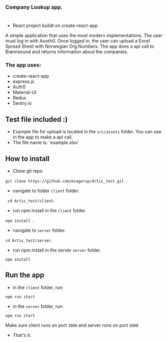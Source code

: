 ### Company Lookup app.

#

- React project buildt on create-react-app

A simple application that uses the most modern implementations.
The user must log in with Auoth0. Once logged in, the user can upload a Excel Spread Sheet with Norwegian Org.Numbers. The app does a api call to Brønnesund and returns information about the companies.


### The app uses:

- create-react-app
- express.js
- Auth0
- Material-UI
- Redux
- Sentry.io

## Test file included :)

- Example file for upload is located in the `src/assets`
  folder. You can use in the app to make a api call.
- The file name is: `example.xlsx'

## How to install

- Clone git repo

`git clone https://github.com/msagerup/Artic_test.git `.

- navigate to folder `client` folder.

` cd Artic_test/client`.

- run npm install in the `client` folder.

`npm install `.

- navigate to `server` folder.

`cd Artic_test/server`.

- run npm install in the server `server` folder.

`npm install `

## Run the app

- in the `client` folder, run:

`npm run start`

- in the `server` folder, run:

`npm run start`

Make sure client runs on port `3000` and server runs on port `5000`

- That's it.
